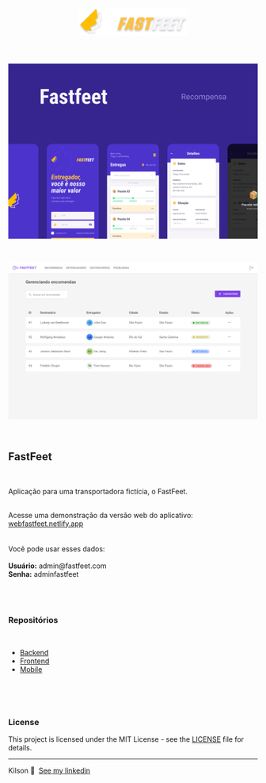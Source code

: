 <h1 align="center">
  <a name="logo" href="https://webfastfeet.netlify.app"><img src=".github/logo.png" alt="MK Finder" width="222"></a>
  <br>
</h1>

<br />

<p align="center">
  <img  src=".github/Capa.png" alt="FastFeet" width="600">

</p>

<br>
<p align="center">
  <img  src=".github/dashboard.png" alt="FastFeet" width="600">
</p>
<br>
<h2>FastFeet</h2>
<br>

<p>
  Aplicação para uma transportadora fictícia, o FastFeet.
</p>
<br>
 Acesse uma demonstração da versão web do aplicativo: <a href="https://webfastfeet.netlify.app" target="_blank" rel="noopener noreferrer">webfastfeet.netlify.app</a>
<br>
<br>
<br>
Você pode usar esses dados:
<br>
<br>
<strong>Usuário:</strong> admin@fastfeet.com
<br>
<strong>Senha:</strong> adminfastfeet
<br>
<br>
<br>
<br>

<h3>Repositórios</h3>
<br>

- [Backend](https://github.com/kilsonrs/fastfeet-api)
- [Frontend](https://github.com/kilsonrs/fastfeet-web)
- [Mobile](https://github.com/kilsonrs/fastfeet-app)

<br>
<br>
<br>

<h3>License</h3>

This project is licensed under the MIT License - see the [LICENSE](LICENSE) file for details.



---

Kilson 👋 &nbsp;[See my linkedin](https://www.linkedin.com/in/kilsonrs/)


